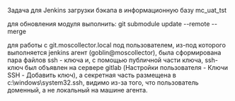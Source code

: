 ﻿Задача для Jenkins загрузки бэкапа в информационную базу 
mc_uat_tst

для обновления модуля выполнить:
git submodule update --remote --merge


для работы с git.moscollector.local под пользователем, из-под которого выполняется jenkins агент (goblin@moscollector), была сформирована пара файлов ssh - ключа и, с помощью публичной части ключа, ssh-ключ был объявлен на сервере gitlab (Настройки пользователя - Ключи SSH - Добавить ключ), а секретная часть размещена в c:\windows\system32\.ssh, видимо из-за того, что пользователь доменный, а не локальный на машине агента.

